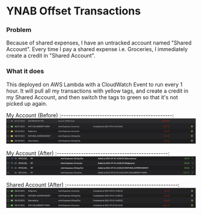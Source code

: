 # YNAB Offset Transactions

### Problem
Because of shared expenses, I have an untracked account named "Shared Account". Every time I pay a shared expense i.e. Groceries, I immediately create a credit in "Shared Account".

### What it does
This deployed on AWS Lambda with a CloudWatch Event to run every 1 hour. It will pull all my transactions with yellow tags, and create a credit in my Shared Account, and then switch the tags to green so that it's not picked up again.


My Account (Before)
:----------------------------------------------:
![My Account Before Snapshot](./docs/1.png)


My Account (After)
:----------------------------------------------:
![My Account After Snapshot](./docs/2.png)

Shared Account (After)
:----------------------------------------------:
![Shared Account After Snapshot](./docs/3.png)
